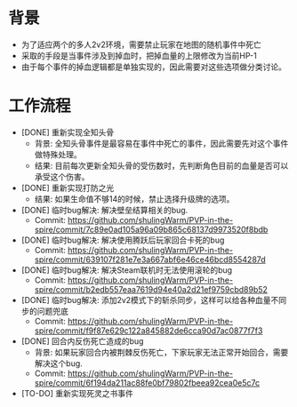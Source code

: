 # 背景
- 为了适应两个的多人2v2环境，需要禁止玩家在地图的随机事件中死亡
- 采取的手段是当事件涉及到掉血时，把掉血量的上限修改为当前HP-1
- 由于每个事件的掉血逻辑都是单独实现的，因此需要对这些选项做分类讨论。

# 工作流程
- [DONE] 重新实现全知头骨
	- 背景: 全知头骨事件是最容易在事件中死亡的事件，因此需要先对这个事件做特殊处理。
	- 结果: 目前每次更新全知头骨的受伤数时，先判断角色目前的血量是否可以承受这个伤害。
- [DONE] 重新实现打防之光
	- 结果: 如果生命值不够14的时候，禁止选择升级牌的选项。
- [DONE] 临时bug解决: 解决壁垒结算相关的bug.
	- Commit: https://github.com/shulingWarm/PVP-in-the-spire/commit/7c89e0ad105a96a09b865c68137d9973520f8bdb
- [DONE] 临时bug解决: 解决使用腾跃后玩家回合卡死的bug
	- Commit: https://github.com/shulingWarm/PVP-in-the-spire/commit/639107f281e7e3a667abf6e46ce46bcd8554287d
- [DONE] 临时bug解决: 解决Steam联机时无法使用滚轮的bug
	- Commit: https://github.com/shulingWarm/PVP-in-the-spire/commit/b2edb557eaa7619d94e40a2d21ef9759cbd89b52
- [DONE] 临时bug解决: 添加2v2模式下的斩杀同步，这样可以给各种血量不同步的问题兜底
	- Commit: https://github.com/shulingWarm/PVP-in-the-spire/commit/f9f87e629c122a845882de6cca90d7ac0877f7f3
- [DONE] 回合内反伤死亡造成的bug
	- 背景: 如果玩家回合内被荆棘反伤死亡，下家玩家无法正常开始回合，需要解决这个bug.
	- Commit: https://github.com/shulingWarm/PVP-in-the-spire/commit/6f194da211ac88fe0bf79802fbeea92cea0e5c7c
- [TO-DO] 重新实现死灵之书事件 